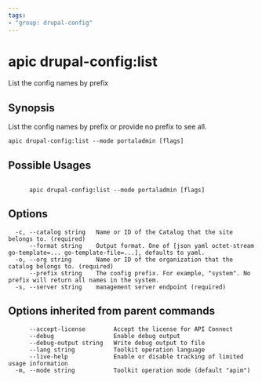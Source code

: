 ```yaml
---
tags:
- "group: drupal-config"
---
```

# apic drupal-config:list

List the config names by prefix

## Synopsis

List the config names by prefix or provide no prefix to see all.

```
apic drupal-config:list --mode portaladmin [flags]
```

## Possible Usages

```

      apic drupal-config:list --mode portaladmin [flags]

```

## Options

```
  -c, --catalog string   Name or ID of the Catalog that the site belongs to. (required)
      --format string    Output format. One of [json yaml octet-stream go-template=... go-template-file=...], defaults to yaml.
  -o, --org string       Name or ID of the organization that the catalog belongs to. (required)
      --prefix string    The config prefix. For example, "system". No prefix will return all names in the system.
  -s, --server string    management server endpoint (required)
```

## Options inherited from parent commands

```
      --accept-license        Accept the license for API Connect
      --debug                 Enable debug output
      --debug-output string   Write debug output to file
      --lang string           Toolkit operation language
      --live-help             Enable or disable tracking of limited usage information
  -m, --mode string           Toolkit operation mode (default "apim")
```
